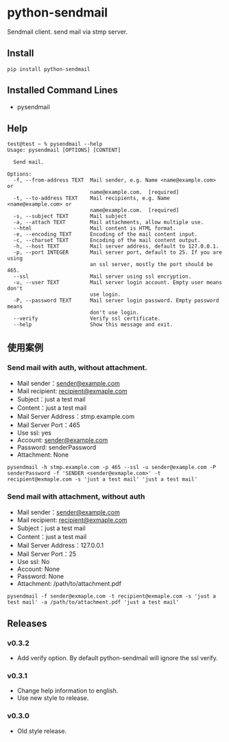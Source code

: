 # python-sendmail


Sendmail client. send mail via stmp server.
 
## Install

```
pip install python-sendmail
```
    
## Installed Command Lines

- pysendmail

## Help

```
test@test ~ % pysendmail --help
Usage: pysendmail [OPTIONS] [CONTENT]

  Send mail.

Options:
  -f, --from-address TEXT  Mail sender, e.g. Name <name@example.com> or
                           name@example.com.  [required]
  -t, --to-address TEXT    Mail recipients, e.g. Name <name@example.com> or
                           name@example.com.  [required]
  -s, --subject TEXT       Mail subject
  -a, --attach TEXT        Mail attachments, allow multiple use.
  --html                   Mail content is HTML format.
  -e, --encoding TEXT      Encoding of the mail content input.
  -c, --charset TEXT       Encoding of the mail content output.
  -h, --host TEXT          Mail server address, default to 127.0.0.1.
  -p, --port INTEGER       Mail server port, default to 25. If you are using
                           an ssl server, mostly the port should be 465.
  --ssl                    Mail server using ssl encryption.
  -u, --user TEXT          Mail server login account. Empty user means don't
                           use login.
  -P, --password TEXT      Mail server login password. Empty password means
                           don't use login.
  --verify                 Verify ssl certificate.
  --help                   Show this message and exit.

```

## 使用案例


### Send mail with auth, without attachment.

- Mail sender：sender@example.com
- Mail recipient: recipient@exmaple.com
- Subject：just a test mail
- Content：just a test mail
- Mail Server Address：stmp.example.com
- Mail Server Port：465
- Use ssl: yes
- Account: sender@example.com
- Password: senderPassword
- Attachment: None

```
pysendmail -h stmp.example.com -p 465 --ssl -u sender@example.com -P senderPassword -f 'SENDER <sender@exmaple.com>' -t recipient@exmaple.com -s 'just a test mail' 'just a test mail'
```


### Send mail with attachment, without auth

- Mail sender：sender@example.com
- Mail recipient: recipient@exmaple.com
- Subject：just a test mail
- Content：just a test mail
- Mail Server Address：127.0.0.1
- Mail Server Port：25
- Use ssl: No
- Account: None
- Password: None
- Attachment: /path/to/attachment.pdf

```
pysendmail -f sender@exmaple.com -t recipient@exmaple.com -s 'just a test mail' -a /path/to/attachment.pdf 'just a test mail'
```

## Releases

### v0.3.2

- Add verify option. By default python-sendmail will ignore the ssl verify.

### v0.3.1

- Change help information to english.
- Use new style to release.

### v0.3.0

- Old style release.